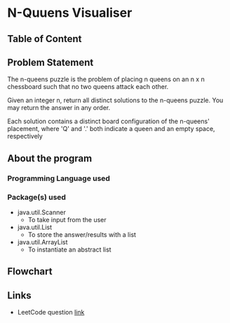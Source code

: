 # N-Quuens Visualiser

## Table of Content

## Problem Statement
The n-queens puzzle is the problem of placing n queens on an n x n chessboard such that no two queens attack each other.

Given an integer n, return all distinct solutions to the n-queens puzzle. You may return the answer in any order.

Each solution contains a distinct board configuration of the n-queens' placement, where 'Q' and '.' both indicate a queen and an empty space, respectively

## About the program
### Programming Language used
### Package(s) used
- java.util.Scanner
    - To take input from the user
- java.util.List
    - To store the answer/results with a list
- java.util.ArrayList
    - To instantiate an abstract list

## Flowchart


## Links
- LeetCode question [link][weblink-leetcode-question]

[weblink-leetcode-question]: https://leetcode.com/problems/n-queens/
<!--
Requirements:
Deadline: before 13th July 2024.
Topics:
    1) Nqueens visualiser
    2) Sudoku solver visualiser 
Additional Requirements:
    - PPT
    - Report
    - Code uploaded to our personal GitHub Account
-->